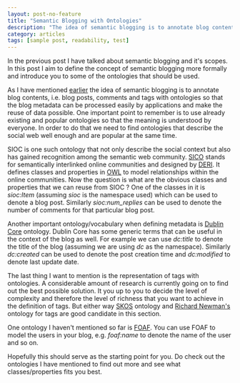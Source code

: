 ```yaml
---
layout: post-no-feature
title: "Semantic Blogging with Ontologies"
description: "The idea of semantic blogging is to annotate blog contents"
category: articles
tags: [sample post, readability, test]
---
```


In the previous post I have talked about semantic blogging and it's scopes. In this post I aim to define the concept of semantic blogging more formally and introduce you to some of the ontologies that should be used.

As I have mentioned [earlier](http://blog.syamantakm.com/posts/1-Thoughts-on-Semantic-Blogging) the idea of semantic blogging is to annotate blog contents, i.e. blog posts, comments and tags with ontologies so that the blog metadata can be processed easily by applications and make the reuse of data possible.  One important point to remember is to use already existing and popular ontologies so that the meaning is understood by everyone.  In order to  do that we need to find ontologies that describe the social web  well enough and are popular at the same time. 

SIOC is one such ontology that not only describe the social context but also has gained recognition among the semantic web community. [SICO](http://sioc-project.org/ontology) stands for semantically interlinked online communities and designed by [DERI](http://www.deri.ie/). It defines classes and properties in [OWL](http://www.w3.org/TR/owl-features/) to model relationships within the online communities. Now the question is what are the obvious classes and properties that we can reuse from SIOC ?  One of the classes in it is *sioc:Item* (assuming *sioc* is the namespace used) which can be used to denote a blog post. Similarly *sioc:num_replies* can be used to denote the number of comments for that particular blog post. 

Another important ontology/vocabulary when defining metadata is [Dublin Core](http://dublincore.org/) ontology. Dublin Core has some generic terms that can be useful in the context of the blog as well. For example we can use *dc:title* to denote the title of the blog (assuming we are using *dc* as the namespace). Similarly *dc:created* can be used to denote the post creation time and *dc:modified* to denote last update date. 

The last thing I want to mention is the representation of tags with ontologies. A considerable amount of research is currently going on to find out the best possible solution. It you up to you to decide the level of complexity and therefore the level of richness that you want to achieve in the definition of tags. But either way [SKOS](http://www.w3.org/TR/2008/WD-skos-reference-20080829/skos.html) ontology and [Richard Newman's](http://www.holygoat.co.uk/) ontology for tags are good candidate in this section.

One ontology I haven't mentioned so far is [FOAF](http://www.foaf-project.org/). You can use FOAF to model the users in your blog, e.g. *foaf:name* to denote the name of the user and so on.

Hopefully this should serve as the starting point for you. Do check out the ontologies I have mentioned to find out more and see what classes/properties fits you best.
